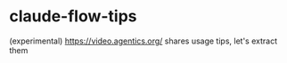 # claude-flow-tips
(experimental) https://video.agentics.org/ shares usage tips, let's extract them 
